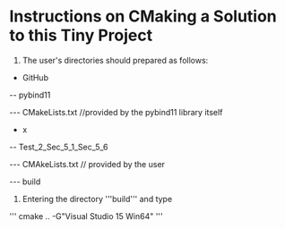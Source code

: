 # Instructions on CMaking a Solution to this Tiny Project
1. The user's directories should prepared as follows:

- GitHub

-- pybind11

--- CMakeLists.txt //provided by the pybind11 library itself

- x

-- Test_2_Sec_5_1_Sec_5_6

--- CMAkeLists.txt // provided by the user

--- build

1. Entering the directory '''build''' and type

  '''
  cmake .. -G"Visual Studio 15 Win64"
  '''